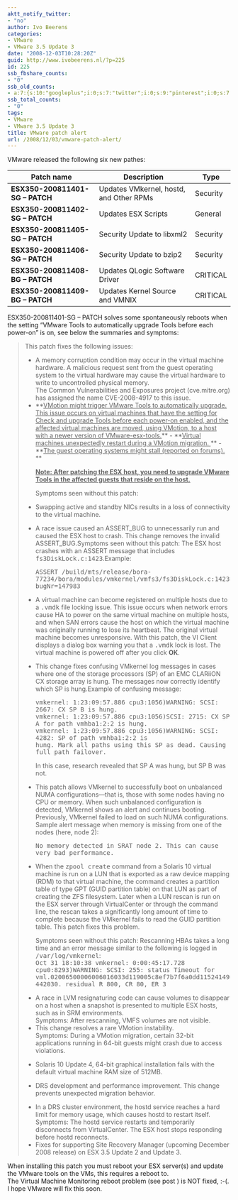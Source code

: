 ```yaml
---
aktt_notify_twitter:
- "no"
author: Ivo Beerens
categories:
- VMware
- VMware 3.5 Update 3
date: "2008-12-03T10:28:20Z"
guid: http://www.ivobeerens.nl/?p=225
id: 225
ssb_fbshare_counts:
- "0"
ssb_old_counts:
- a:7:{s:10:"googleplus";i:0;s:7:"twitter";i:0;s:9:"pinterest";i:0;s:7:"fbshare";i:0;s:8:"linkedin";i:0;s:6:"reddit";i:0;s:6:"tumblr";i:0;}
ssb_total_counts:
- "0"
tags:
- VMware
- VMware 3.5 Update 3
title: VMware patch alert
url: /2008/12/03/vmware-patch-alert/
---
```


VMware released the following six new pathes:

| **Patch name** | **Description** | **Type** |
|---|---|---|
| **<span>ESX350-200811401-SG</span> <span>– PATCH</span>** | <span>Updates VMkernel, hostd, and Other RPMs</span> | Security |
| **<span>ESX350-200811402-SG</span> <span>– PATCH</span>** | <span>Updates ESX Scripts</span> | General |
| **<span>ESX350-200811405-SG</span> <span>– PATCH</span>** | Security Update to libxml2 | Security |
| **ESX350-200811406-SG – PATCH** | Security Update to bzip2 | Security |
| **ESX350-200811408-BG – PATCH** | Updates QLogic Software Driver | CRITICAL |
| **<span>ESX350-200811409-BG</span> <span>– PATCH</span>** | Updates Kernel Source and VMNIX | CRITICAL |

<span>ESX350-200811401-SG</span> <span>– PATCH solves some spontaneously reboots when the setting “VMware Tools to automatically upgrade Tools before each power-on” is on, see below the summaries and symptoms:</span>

> This patch fixes the following issues:
> 
> - <div>A memory corruption condition may occur in the virtual machine hardware. A malicious request sent from the guest operating system to the virtual hardware may cause the virtual hardware to write to uncontrolled physical memory.</div>The Common Vulnerabilities and Exposures project (cve.mitre.org) has assigned the name CVE-2008-4917 to this issue.
> - <div>**<span style="text-decoration: underline;">VMotion might trigger VMware Tools to automatically upgrade. This issue occurs on virtual machines that have the setting for Check and upgrade Tools before each power-on enabled, and the affected virtual machines are moved, using VMotion, to a host with a newer version of VMware-esx-tools.</span>**
>     - **<span style="text-decoration: underline;">Virtual machines unexpectedly restart during a VMotion migration. </span>**
>     - **<span style="text-decoration: underline;">The guest operating systems might stall (reported on forums). </span>**
>     
>     **<span style="text-decoration: underline;">Note: After patching the ESX host, you need to upgrade VMware Tools in the affected guests that reside on the host.  
>     </span>**
>     
>     </div>Symptoms seen without this patch:
> - Swapping active and standby NICs results in a loss of connectivity to the virtual machine.
> - A race issue caused an ASSERT\_BUG to unnecessarily run and caused the ESX host to crash. This change removes the invalid ASSERT\_BUG.Symptoms seen without this patch: The ESX host crashes with an ASSERT message that includes <tt>fs3DiskLock.c:1423</tt>.Example: <div><tt>ASSERT /build/mts/release/bora-77234/bora/modules/vmkernel/vmfs3/fs3DiskLock.c:1423 bugNr=147983</tt></div><tt> </tt>
> - A virtual machine can become registered on multiple hosts due to a <tt>.vmdk</tt> file locking issue. This issue occurs when network errors cause HA to power on the same virtual machine on multiple hosts, and when SAN errors cause the host on which the virtual machine was originally running to lose its heartbeat. The original virtual machine becomes unresponsive. With this patch, the VI Client displays a dialog box warning you that a <tt>.vmdk</tt> lock is lost. The virtual machine is powered off after you click **OK**.
> - This change fixes confusing VMkernel log messages in cases where one of the storage processors (SP) of an EMC CLARiiON CX storage array is hung. The messages now correctly identify which SP is hung.Example of confusing message: <div><tt>vmkernel: 1:23:09:57.886 cpu3:1056)WARNING: SCSI: 2667: CX SP B is hung.  
>     vmkernel: 1:23:09:57.886 cpu3:1056)SCSI: 2715: CX SP A for path vmhba1:2:2 is hung.</tt></div><tt>vmkernel: 1:23:09:57.886 cpu3:1056)WARNING: SCSI: 4282: SP of path vmhba1:2:2 is  
>     hung. Mark all paths using this SP as dead. Causing full path failover.</tt>
>     
>     In this case, research revealed that SP A was hung, but SP B was not.
> - <div>This patch allows VMkernel to successfully boot on unbalanced NUMA configurations—that is, those with some nodes having no CPU or memory. When such unbalanced configuration is detected, VMkernel shows an alert and continues booting. Previously, VMkernel failed to load on such NUMA configurations.</div>Sample alert message when memory is missing from one of the nodes (here, node 2):
>     
>     <tt>No memory detected in SRAT node 2. This can cause very bad performance.</tt>
> - When the <tt>zpool create</tt> command from a Solaris 10 virtual machine is run on a LUN that is exported as a raw device mapping (RDM) to that virtual machine, the command creates a partition table of type GPT (GUID partition table) on that LUN as part of creating the ZFS filesystem. Later when a LUN rescan is run on the ESX server through VirtualCenter or through the command line, the rescan takes a significantly long amount of time to complete because the VMkernel fails to read the GUID partition table. This patch fixes this problem. <div>Symptoms seen without this patch: Rescanning HBAs takes a long time and an error message similar to the following is logged in <tt>/var/log/vmkernel</tt>:</div><tt>Oct 31 18:10:38 vmkernel: 0:00:45:17.728 cpu0:8293)WARNING: SCSI: 255: status Timeout for vml.02006500006006016033d119005c8ef7b7f6a0dd11524149442030. residual R 800, CR 80, ER 3</tt>
> - <div>A race in LVM resignaturing code can cause volumes to disappear on a host when a snapshot is presented to multiple ESX hosts, such as in SRM environments.</div><div>Symptoms: After rescanning, VMFS volumes are not visible.</div>
> - <div>This change resolves a rare VMotion instability.</div>Symptoms: During a VMotion migration, certain 32-bit applications running in 64-bit guests might crash due to access violations.
> - Solaris 10 Update 4, 64-bit graphical installation fails with the default virtual machine RAM size of 512MB.
> - DRS development and performance improvement. This change prevents unexpected migration behavior.
> - <div>In a DRS cluster environment, the hostd service reaches a hard limit for memory usage, which causes hostd to restart itself.</div>Symptoms: The hostd service restarts and temporarily disconnects from VirtualCenter. The ESX host stops responding before hostd reconnects.
> - <div>Fixes for supporting Site Recovery Manager (upcoming December 2008 release) on ESX 3.5 Update 2 and Update 3.</div>

<div>When installing this patch you must reboot your ESX server(s) and update the VMware tools on the VMs, this requires a reboot to. </div><div> </div><div>The Virtual Machine Monitoring reboot problem (see post <http://localhost/?p=180>) is NOT fixed, :-(. I hope VMware will fix this soon.</div><div> </div><div> </div><div> </div><div> </div>
